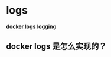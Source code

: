 
# logs
**[docker logs](https://docs.docker.com/engine/reference/commandline/logs/)**
**[logging](https://docs.docker.com/config/containers/logging/)**

## docker logs 是怎么实现的？
